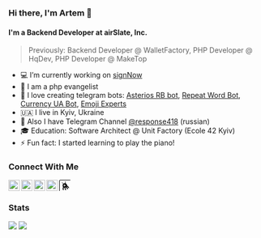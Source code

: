 ### Hi there, I'm Artem 👋

#### I'm a Backend Developer at airSlate, Inc.
> Previously: Backend Developer @ WalletFactory, PHP Developer @ HqDev, PHP Developer @ MakeTop

- 💻 I’m currently working on [signNow](https://signNow.com)
- 👾 I am a php evangelist
- 🎱 I love creating telegram bots: [Asterios RB bot][asterios], [Repeat Word Bot][repeat], [Currency UA Bot][currency], [Emoji Experts][emoji]
- 🇺🇦 I live in Kyiv, Ukraine
- 📝 Also I have Telegram Channel [@response418][channel] (russian)
- 🎓 Education: Software Architect @ Unit Factory (Ecole 42 Kyiv)
- ⚡ Fun fact: I started learning to play the piano!

### Connect With Me

[<img align="left" alt="omentes | Telegram" width="22px" src="https://cdn.jsdelivr.net/npm/simple-icons@v3/icons/telegram.svg" />][telegram]
[<img align="left" alt="setnemo | Twitter" width="22px" src="https://cdn.jsdelivr.net/npm/simple-icons@v3/icons/twitter.svg" />][twitter]
[<img align="left" alt="omentes | Instagram" width="22px" src="https://cdn.jsdelivr.net/npm/simple-icons@v3/icons/instagram.svg" />][instagram]
[<img align="left" alt="omentes | LinkedIn" width="22px" src="https://cdn.jsdelivr.net/npm/simple-icons@v3/icons/linkedin.svg" />][linkedin]
[<svg class="icon-svg" width="22" height="22" viewBox="0 0 22 22" aria-hidden="true" version="1.1" role="img"><path d="M21.5 24h-19c-1.379 0-2.5-1.122-2.5-2.5v-19c0-1.379 1.122-2.5 2.5-2.5h19c1.379 0 2.5 1.122 2.5 2.5v19c0 1.379-1.122 2.5-2.5 2.5zm-19-23c-.827 0-1.5.673-1.5 1.5v19c0 .827.673 1.5 1.5 1.5h19c.827 0 1.5-.673 1.5-1.5v-19c0-.827-.673-1.5-1.5-1.5h-19zM15.598 12.385zM19.438 15.417l-.002-.005v-.001c-.875-2.226-2.484-3.054-3.445-3.549l-.273-.143c.029-.497-.025-1.034-.167-1.599l-.128.032.123-.044c-.765-2.152-1.757-2.585-2.632-2.967l-.006-.003-.535-2.121c.357-.065.628-.375.628-.752.001-.423-.342-.765-.765-.765s-.766.342-.766.765c0 .358.248.657.581.74l-.825 1.654-.014-.003-.024-.003c-1.053-.033-1.842.369-2.5.947-.633-.322-1.515-.729-2.158-1.814.107-.12.174-.276.174-.45 0-.375-.303-.678-.678-.678s-.678.303-.678.678.303.678.678.678l.221-.04c.416.597 1.09 1.181 1.347 2.828l-.072.091.104.081-.112-.067c-1.157 1.914-.793 4.248.207 5.37-.998 2.546-1.035 4.681-.097 5.868l.002.002.003.003c.119.162.313.233.524.233.189 0 .39-.057.559-.154.312-.179.441-.459.326-.713l-.12.054.119-.056c-.581-1.243-.474-2.713.314-4.37.4.131.778.208 1.145.234l.139.73c.264 1.418.514 2.757 1.297 4.006.132.264.453.387.777.387.122 0 .245-.018.357-.051.385-.116.591-.399.537-.738l-.129.021.125-.042c-.204-.606-.431-1.146-.649-1.67-.373-.894-.725-1.742-.891-2.737.407-.042.797-.129 1.161-.261.825.692 1.661 1.492 2.743 3.406h.001c.072.14.224.215.41.215.105 0 .222-.024.339-.073.365-.155.652-.531.477-1.006v-.001c-.432-1.849-1.426-2.778-2.428-3.547.162-.175.311-.366.442-.576.75.399 1.878 1.005 3.127 2.766l.047.067.011-.008c.151.156.317.24.48.24.096 0 .191-.027.279-.084.306-.194.439-.662.29-1.005zm-8.878-2.493c-.947 0-1.713-.767-1.713-1.713s.767-1.713 1.713-1.713c.947 0 1.713.767 1.713 1.713s-.767 1.713-1.713 1.713zm6.587 4.648l-.084.021v-.001l.084-.02zm-2.007-5.312zm.022 1.006zM11.225 11.604c0 .385-.312.697-.697.697s-.697-.312-.697-.697c0-.385.312-.697.697-.697s.697.312.697.697z"></path></svg>][habr]
<br />

### Stats

![](https://github.com/omentes/github-stats/blob/master/generated/overview.svg)
![](https://github.com/omentes/github-stats/blob/master/generated/languages.svg)


[asterios]: https://t.me/AsteriosRBbot
[repeat]: https://t.me/RepeatWordBot
[currency]: https://t.me/CurrencyUA_Bot
[emoji]: https://t.me/emoji_experts_bot
[channel]: https://t.me/response418
[telegram]: https://t.me/omentes
[twitter]: https://twitter.com/setnemo
[instagram]: https://instagram.com/omentes_ua
[linkedin]: https://linkedin.com/in/omentes
[habr]: https://habr.com/ru/users/setnemo/
